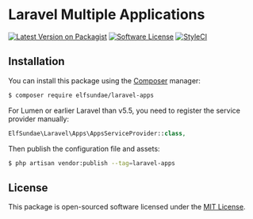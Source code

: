 # Laravel Multiple Applications

[![Latest Version on Packagist](https://img.shields.io/packagist/v/elfsundae/laravel-apps.svg?style=flat-square)](https://packagist.org/packages/elfsundae/laravel-apps)
[![Software License](https://img.shields.io/badge/license-MIT-brightgreen.svg?style=flat-square)](LICENSE.md)
[![StyleCI](https://styleci.io/repos/112607947/shield)](https://styleci.io/repos/112607947)

## Installation

You can install this package using the [Composer](https://getcomposer.org) manager:

```sh
$ composer require elfsundae/laravel-apps
```

For Lumen or earlier Laravel than v5.5, you need to register the service provider manually:

```php
ElfSundae\Laravel\Apps\AppsServiceProvider::class,
```

Then publish the configuration file and assets:

```sh
$ php artisan vendor:publish --tag=laravel-apps
```

## License

This package is open-sourced software licensed under the [MIT License](LICENSE.md).
